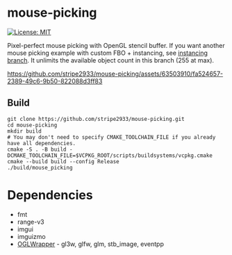 # mouse-picking

[![License: MIT](https://img.shields.io/badge/License-MIT-yellow.svg)](https://opensource.org/licenses/MIT)

Pixel-perfect mouse picking with OpenGL stencil buffer.
If you want another mouse picking example with custom FBO + instancing, see [instancing branch](https://github.com/stripe2933/mouse-picking/tree/instancing). It unlimits the available object count in this branch (255 at max).

https://github.com/stripe2933/mouse-picking/assets/63503910/fa524657-2389-49c6-9b50-822088d3ff83

## Build

```shell
git clone https://github.com/stripe2933/mouse-picking.git
cd mouse-picking
mkdir build
# You may don't need to specify CMAKE_TOOLCHAIN_FILE if you already have all dependencies.
cmake -S . -B build -DCMAKE_TOOLCHAIN_FILE=$VCPKG_ROOT/scripts/buildsystems/vcpkg.cmake
cmake --build build --config Release
./build/mouse_picking
```

# Dependencies

- fmt
- range-v3
- imgui
- imguizmo
- [OGLWrapper](https://github.com/stripe2933/OGLWrapper) - gl3w, glfw, glm, stb_image, eventpp
